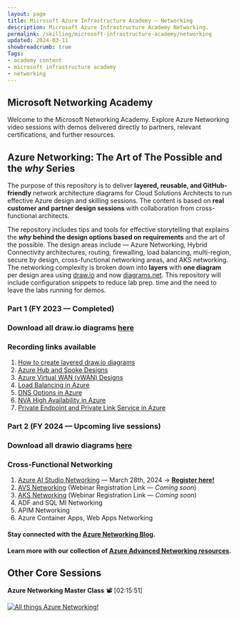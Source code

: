 ```yaml
---
layout: page
title: Microsoft Azure Infrastructure Academy — Networking
description: Microsoft Azure Infrastructure Academy Networking.
permalink: /skilling/microsoft-infrastructure-academy/networking
updated: 2024-03-11
showbreadcrumb: true
Tags:
- academy content
- microsoft infrastructure academy
- networking
---
```


## Microsoft Networking Academy
Welcome to the Microsoft Networking Academy. Explore Azure Networking video sessions with demos delivered directly to partners, relevant certifications, and further resources.

## Azure Networking: The Art of The Possible and the *why* Series

The purpose of this repository is to deliver **layered, reusable, and GitHub-friendly** network architecture diagrams for Cloud Solutions Architects to run effective Azure design and skilling sessions. The content is based on **real customer and partner design sessions** with collaboration from cross-functional architects. 

The repository includes tips and tools for effective storytelling that explains the ***why* behind the design options based on requirements** and the art of the possible. The design areas include — Azure Networking, Hybrid Connectivity architectures, routing, firewalling, load balancing, multi-region, secure by design, cross-functional networking areas, and AKS networking. The networking complexity is broken down into **layers** with **one diagram** per design area using [draw.io](https://app.diagrams.net/) and now [diagrams.net](https://www.diagrams.net/). This repository will include configuration snippets to reduce lab prep. time and the need to leave the labs running for demos.

### Part 1 (FY 2023 — Completed)
### Download all draw.io diagrams [here](/diagrams)

### Recording links available

1. [How to create layered draw.io diagrams](https://www.youtube.com/watch?v=-5tKnS03I5Y&t=998s)
2. [Azure Hub and Spoke Designs](https://nnstorage101.blob.core.windows.net/public-recordings/Session-1-Azure-Hub-spoke-architecture.mp4)
3. [Azure Virtual WAN (vWAN) Designs](https://nnstorage101.blob.core.windows.net/public-recordings/session-2-Azure-vWAN-designs.mp4)
4. [Load Balancing in Azure](https://nnstorage101.blob.core.windows.net/public-recordings/session-3-load-balancing-in-azure.mp4)
5. [DNS Options in Azure](https://nnstorage101.blob.core.windows.net/public-recordings/Session-4-dns-options-in-azure.mp4)
6. [NVA High Availability in Azure](https://nnstorage101.blob.core.windows.net/public-recordings/session-5-nva-ha-in-azure.mp4)
7. [Private Endpoint and Private Link Service in Azure](https://nnstorage101.blob.core.windows.net/public-recordings/session-6-private-endpoint.mp4)

   
### Part 2 (FY 2024 — Upcoming live sessions)
### Download all drawio diagrams [here](/diagrams)

### Cross-Functional Networking

1. [Azure AI Studio Networking](#Azure-AI-Studio-Network-design) — March 28th, 2024 -> **[Register here!](https://msit.events.teams.microsoft.com/event/**0a8c1351-b4d6-47e1-8924-06d505a53439@72f988bf-86f1-41af-91ab-2d7cd011db47)**
2. [AVS Networking](#Azure-VMWare-Solutions-Network-design) (Webinar Registration Link —  *Coming soon*)
3. [AKS Networking](#AKS-Networking) (Webinar Registration Link —  *Coming soon*)
4. ADF and SQL MI Networking
5. APIM Networking
6. Azure Container Apps, Web Apps Networking

#### Stay connected with the [Azure Networking Blog](https://techcommunity.microsoft.com/t5/azure-networking-blog/bg-p/AzureNetworkingBlog).

#### Learn more with our collection of [Azure Advanced Networking resources](/PartnerResources/skilling/microsoft-infrastructure-academy/resources/azure-networking).

## Other Core Sessions

**Azure Networking Master Class** 📽️ [02:15:51]

[![All things Azure Networking!](https://img.youtube.com/vi/9DuTWSvsLXM/mqdefault.jpg)](https://www.youtube.com/watch?v=9DuTWSvsLXM)